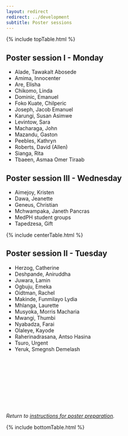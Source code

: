 ```yaml
---
layout: redirect
redirect: ../development
subtitle: Poster sessions
---
```


{% include topTable.html %}

## Poster session I - Monday
- Alade, Tawakalt Abosede
- Amima, Innocenter
- Are, Elisha
- Chikomo, Linda
- Dominic, Emanuel
- Foko Kuate, Chilperic
- Joseph, Jacob Emanuel
- Karungi, Susan Asimwe
- Levintow, Sara
- Macharaga, John
- Mazandu, Gaston
- Peebles, Kathryn
- Roberts, David (Allen)
- Sianga, Rita
- Tbaeen, Asmaa Omer Tiraab


## Poster session III - Wednesday
- Aimejoy, Kristen
- Dawa, Jeanette
- Geneus, Christian
- Mchwampaka, Janeth Pancras
- MedPH student groups
- Tapedzesa, Gift

{% include centerTable.html %}

## Poster session II - Tuesday
- Herzog, Catherine
- Deshpande, Aniruddha
- Juwara, Lamin
- Ogbuju, Emeka
- Oidtman, Rachel
- Makinde, Funmilayo Lydia
- Mhlanga, Laurette
- Musyoka, Morris Macharia
- Mwangi, Thumbi
- Nyabadza, Farai
- Olaleye, Kayode
- Raherinadrasana, Antso Hasina
- Tsuro, Urgent
- Yeruk, Smegnsh Demelash

<br><br>
<br><br>
<br><br>
<br><br>

*Return to [instructions for poster preparation]({{site.url}}/posters).*

{% include bottomTable.html %}

